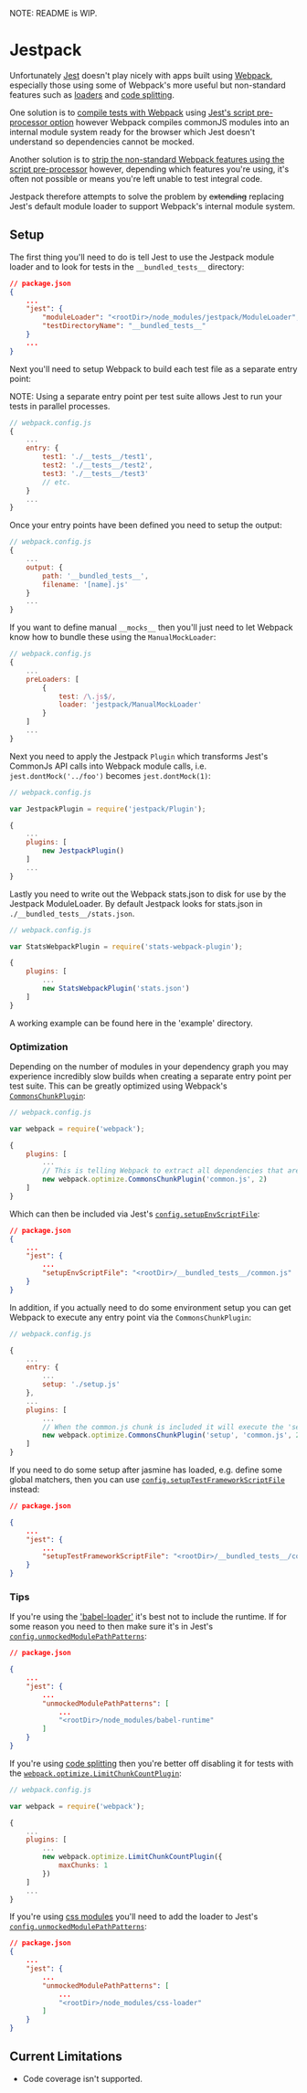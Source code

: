 NOTE: README is WIP.

# Jestpack

Unfortunately [Jest](https://facebook.github.io/jest/) doesn't play nicely with apps built using [Webpack](https://webpack.github.io/), especially those using some of Webpack's more useful but non-standard features such as [loaders](http://webpack.github.io/docs/loaders.html) and [code splitting](http://webpack.github.io/docs/code-splitting.html).

One solution is to [compile tests with Webpack](https://github.com/ColCh/jest-webpack) using [Jest's script pre-processor option](https://facebook.github.io/jest/docs/api.html#config-scriptpreprocessor-string) however Webpack compiles commonJS modules into an internal module system ready for the browser which Jest doesn't understand so dependencies cannot be mocked.

Another solution is to [strip the non-standard Webpack features using the script pre-processor](https://github.com/atecarlos/webpack-babel-jest) however, depending which features you're using, it's often not possible or means you're left unable to test integral code.

Jestpack therefore attempts to solve the problem by ~~extending~~ replacing Jest's default module loader to support Webpack's internal module system.

## Setup

The first thing you'll need to do is tell Jest to use the Jestpack module loader and to look for tests in the `__bundled_tests__` directory:

```json
// package.json
{
    ...
    "jest": {
        "moduleLoader": "<rootDir>/node_modules/jestpack/ModuleLoader",
        "testDirectoryName": "__bundled_tests__"
    }
    ...
}
```

Next you'll need to setup Webpack to build each test file as a separate entry point:

NOTE: Using a separate entry point per test suite allows Jest to run your tests in parallel processes.

```js
// webpack.config.js
{
    ...
    entry: {
        test1: './__tests__/test1',
        test2: './__tests__/test2',
        test3: './__tests__/test3'
        // etc.
    }
    ...
}

```

Once your entry points have been defined you need to setup the output:

```js
// webpack.config.js
{
    ...
    output: {
        path: '__bundled_tests__',
        filename: '[name].js'
    }
    ...
}
```

If you want to define manual `__mocks__` then you'll just need to let Webpack know how to bundle these using the `ManualMockLoader`:

```js
// webpack.config.js
{
    ...
    preLoaders: [
        {
            test: /\.js$/,
            loader: 'jestpack/ManualMockLoader'
        }
    ]
    ...
}
```

Next you need to apply the Jestpack `Plugin` which transforms Jest's CommonJs API calls into Webpack module calls, i.e. `jest.dontMock('../foo')` becomes `jest.dontMock(1)`:

```js
// webpack.config.js

var JestpackPlugin = require('jestpack/Plugin');

{
    ...
    plugins: [
        new JestpackPlugin()
    ]
    ...
}
```

Lastly you need to write out the Webpack stats.json to disk for use by the Jestpack ModuleLoader. By default Jestpack looks for stats.json in `./__bundled_tests__/stats.json`.

```js
// webpack.config.js

var StatsWebpackPlugin = require('stats-webpack-plugin');

{
    plugins: [
        ...
        new StatsWebpackPlugin('stats.json')
    ]
}
```

A working example can be found here in the 'example' directory.

### Optimization
Depending on the number of modules in your dependency graph you may experience incredibly slow builds when creating a separate entry point per test suite. This can be greatly optimized using Webpack's [`CommonsChunkPlugin`](TODO):

```js
// webpack.config.js

var webpack = require('webpack');

{
    plugins: [
        ...
        // This is telling Webpack to extract all dependencies that are used by 2 or more modules into './__bundled_tests__/common.js'
        new webpack.optimize.CommonsChunkPlugin('common.js', 2)
    ]
}

```

Which can then be included via Jest's [`config.setupEnvScriptFile`](https://facebook.github.io/jest/docs/api.html#config-setupenvscriptfile-string):

```json
// package.json
{
    ...
    "jest": {
        ...
        "setupEnvScriptFile": "<rootDir>/__bundled_tests__/common.js"
    }
}
```

In addition, if you actually need to do some environment setup you can get Webpack to execute any entry point via the `CommonsChunkPlugin`:

```js
// webpack.config.js

{
    ...
    entry: {
        ...
        setup: './setup.js'
    },
    ...
    plugins: [
        ...
        // When the common.js chunk is included it will execute the 'setup' entry point.
        new webpack.optimize.CommonsChunkPlugin('setup', 'common.js', 2)
    ]
}
```

If you need to do some setup after jasmine has loaded, e.g. define some global matchers, then you can use [`config.setupTestFrameworkScriptFile`](https://facebook.github.io/jest/docs/api.html#config-setuptestframeworkscriptfile-string) instead:

```json
// package.json

{
    ...
    "jest": {
        ...
        "setupTestFrameworkScriptFile": "<rootDir>/__bundled_tests__/common.js"
    }
}
```

### Tips

If you're using the ['babel-loader'](https://github.com/babel/babel-loader) it's best not to include the runtime. If for some reason you need to then make sure it's in Jest's [`config.unmockedModulePathPatterns`](https://facebook.github.io/jest/docs/api.html#config-unmockedmodulepathpatterns-array-string):

```json
// package.json

{
    ...
    "jest": {
        ...
        "unmockedModulePathPatterns": [
            ...
            "<rootDir>/node_modules/babel-runtime"
        ]
    }
}
```

If you're using [code splitting](http://webpack.github.io/docs/code-splitting.html) then you're better off disabling it for tests with the [`webpack.optimize.LimitChunkCountPlugin`](https://github.com/webpack/docs/wiki/list-of-plugins#limitchunkcountplugin):

```js
// webpack.config.js

var webpack = require('webpack');

{
    ...
    plugins: [
        ...
        new webpack.optimize.LimitChunkCountPlugin({
            maxChunks: 1
        })
    ]
    ...
}
```

If you're using [css modules](https://github.com/webpack/css-loader#css-modules) you'll need to add the loader to Jest's [`config.unmockedModulePathPatterns`](https://facebook.github.io/jest/docs/api.html#config-unmockedmodulepathpatterns-array-string):

```json
// package.json
{
    ...
    "jest": {
        ...
        "unmockedModulePathPatterns": [
            ...
            "<rootDir>/node_modules/css-loader"
        ]
    }
}
```

## Current Limitations

- Code coverage isn't supported.
